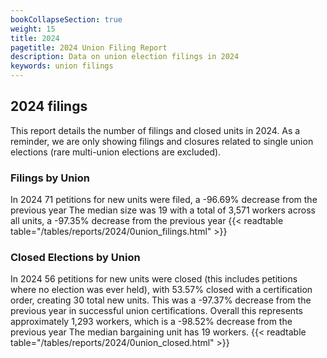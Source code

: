 ```yaml
---
bookCollapseSection: true
weight: 15
title: 2024
pagetitle: 2024 Union Filing Report
description: Data on union election filings in 2024
keywords: union filings
---
```


## 2024 filings

This report details the number of filings and closed units in 2024. As a reminder, we are only showing filings and closures related to single union elections (rare multi-union elections are excluded).

### Filings by Union
In 2024 71 petitions for new units were filed, a -96.69% decrease from the previous year The median size was 19 with a total of 3,571 workers across all units, a -97.35% decrease from the previous year
{{< readtable table="/tables/reports/2024/0union_filings.html" >}}

### Closed Elections by Union
In 2024 56 petitions for new units were closed (this includes petitions where no election was ever held), with 53.57% closed with a certification order, creating 30 total new units. This was a -97.37% decrease from the previous year in successful union certifications. Overall this represents approximately 1,293 workers, which is a -98.52% decrease from the previous year The median bargaining unit has 19 workers.
{{< readtable table="/tables/reports/2024/0union_closed.html" >}}
